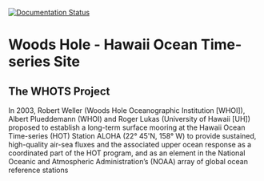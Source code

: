 [![Documentation Status](https://readthedocs.org/projects/whots-annual-report/badge/?version=latest)](https://whots-annual-report.readthedocs.io/en/latest/?badge=latest)

# Woods Hole - Hawaii Ocean Time-series Site
## The WHOTS Project

In 2003, Robert Weller (Woods Hole Oceanographic Institution [WHOI]), 
Albert Plueddemann (WHOI) and Roger Lukas (University of Hawaii [UH]) 
proposed to establish a long-term surface mooring at the Hawaii Ocean 
Time-series (HOT) Station ALOHA (22° 45'N, 158° W) to provide sustained, 
high-quality air-sea fluxes and the associated upper ocean response 
as a coordinated part of the HOT program, and as an element in the National 
Oceanic and Atmospheric Administration’s (NOAA) array of global ocean 
reference stations


